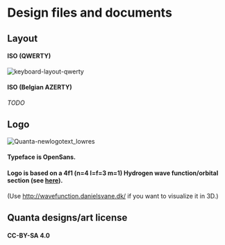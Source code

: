 # Design files and documents

## Layout
#### ISO (QWERTY)
![keyboard-layout-qwerty](https://user-images.githubusercontent.com/23436953/178248543-ad723fe3-f86d-45d1-af92-3cccbf8ec347.png)  
#### ISO (Belgian AZERTY)
_TODO_

## Logo
![Quanta-newlogotext_lowres](https://user-images.githubusercontent.com/23436953/179003837-11989b7a-502d-4a06-a8a9-2ae6c9fd92f3.png)

#### Typeface is OpenSans.
#### Logo is based on a 4f1 (n=4 l=f=3 m=1) Hydrogen wave function/orbital section (see [here](https://en.wikipedia.org/wiki/Quantum_mechanics#/media/File:Hydrogen_Density_Plots.png)).
(Use http://wavefunction.danielsvane.dk/ if you want to visualize it in 3D.)  

## Quanta designs/art license
#### CC-BY-SA 4.0
